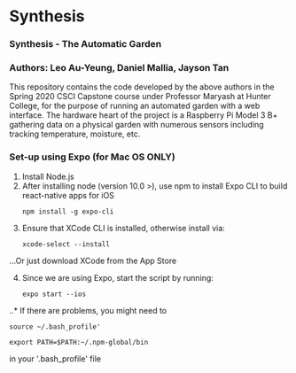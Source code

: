 # Synthesis
### Synthesis - The Automatic Garden
### Authors: Leo Au-Yeung, Daniel Mallia, Jayson Tan

This repository contains the code developed by the above authors in the 
Spring 2020 CSCI Capstone course under Professor Maryash at Hunter College, for 
the purpose of running an automated garden with a web interface. The hardware
heart of the project is a Raspberry Pi Model 3 B+ gathering data on a physical
garden with numerous sensors including tracking temperature, moisture, etc. 

### Set-up using Expo (for Mac OS ONLY)

1. Install Node.js 
2. After installing node (version 10.0 >), use npm to install Expo CLI to build react-native apps for iOS 
	~~~~
	npm install -g expo-cli
	~~~~
3. Ensure that XCode CLI is installed, otherwise install via: 
	~~~~
	xcode-select --install
	~~~~

...Or just download XCode from the App Store

4.  Since we are using Expo, start the script by running:
	~~~~
	expo start --ios
	~~~~

..* If there are problems, you might need to 
~~~~
source ~/.bash_profile' 
~~~~
~~~~
export PATH=$PATH:~/.npm-global/bin
~~~~ 
in your '.bash_profile' file
